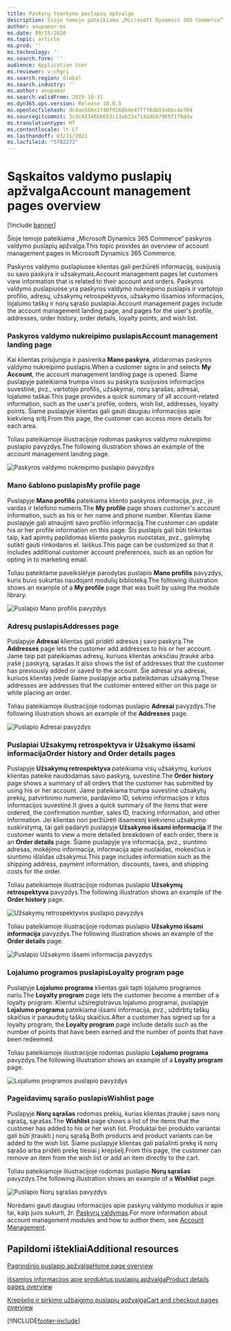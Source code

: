 ```yaml
---
title: Paskyrų tvarkymo puslapių apžvalga
description: Šioje temoje pateikiama „Microsoft Dynamics 365 Commerce“ paskyros valdymo puslapių apžvalga.
author: anupamar-ms
ms.date: 09/15/2020
ms.topic: article
ms.prod: ''
ms.technology: ''
ms.search.form: ''
audience: Application User
ms.reviewer: v-chgri
ms.search.region: Global
ms.search.industry: ''
ms.author: anupamar
ms.search.validFrom: 2019-10-31
ms.dyn365.ops.version: Release 10.0.5
ms.openlocfilehash: dc4ae56be1740f0160b4e4777f8db93a6bc4e704
ms.sourcegitcommit: 3cdc42346bb653c13ab33a7142dbb7969f1f6dda
ms.translationtype: HT
ms.contentlocale: lt-LT
ms.lasthandoff: 03/31/2021
ms.locfileid: "5792272"
---
```

# <a name="account-management-pages-overview"></a><span data-ttu-id="8b9da-103">Sąskaitos valdymo puslapių apžvalga</span><span class="sxs-lookup"><span data-stu-id="8b9da-103">Account management pages overview</span></span>

[!include [banner](includes/banner.md)]

<span data-ttu-id="8b9da-104">Šioje temoje pateikiama „Microsoft Dynamics 365 Commerce“ paskyros valdymo puslapių apžvalga.</span><span class="sxs-lookup"><span data-stu-id="8b9da-104">This topic provides an overview of account management pages in Microsoft Dynamics 365 Commerce.</span></span>

<span data-ttu-id="8b9da-105">Paskyros valdymo puslapiuose klientas gali peržiūrėti informaciją, susijusią su savo paskyra ir užsakymais.</span><span class="sxs-lookup"><span data-stu-id="8b9da-105">Account management pages let customers view information that is related to their account and orders.</span></span> <span data-ttu-id="8b9da-106">Paskyros valdymo puslapiuose yra paskyros valdymo nukreipimo puslapis ir vartotojo profilio, adresų, užsakymų retrospektyvos, užsakymo išsamios informacijos, lojalumo taškų ir norų sąrašo puslapiai.</span><span class="sxs-lookup"><span data-stu-id="8b9da-106">Account management pages include the account management landing page, and pages for the user's profile, addresses, order history, order details, loyalty points, and wish list.</span></span>

### <a name="account-management-landing-page"></a><span data-ttu-id="8b9da-107">Paskyros valdymo nukreipimo puslapis</span><span class="sxs-lookup"><span data-stu-id="8b9da-107">Account management landing page</span></span>

<span data-ttu-id="8b9da-108">Kai klientas prisijungia ir pasirenka **Mano paskyra**, atidaromas paskyros valdymo nukreipimo puslapis.</span><span class="sxs-lookup"><span data-stu-id="8b9da-108">When a customer signs in and selects **My Account**, the account management landing page is opened.</span></span> <span data-ttu-id="8b9da-109">Šiame puslapyje pateikiama trumpa visos su paskyra susijusios informacijos suvestinė, pvz., vartotojo profilis, užsakymai, norų sąrašas, adresai, lojalumo taškai.</span><span class="sxs-lookup"><span data-stu-id="8b9da-109">This page provides a quick summary of all account-related information, such as the user's profile, orders, wish list, addresses, loyalty points.</span></span> <span data-ttu-id="8b9da-110">Šiame puslapyje klientas gali gauti daugiau informacijos apie kiekvieną sritį.</span><span class="sxs-lookup"><span data-stu-id="8b9da-110">From this page, the customer can access more details for each area.</span></span>

<span data-ttu-id="8b9da-111">Toliau pateikiamoje iliustracijoje rodomas paskyros valdymo nukreipimo puslapio pavyzdys.</span><span class="sxs-lookup"><span data-stu-id="8b9da-111">The following illustration shows an example of the account management landing page.</span></span>

![Paskyros valdymo nukreipimo puslapio pavyzdys](./media/Account-Management.PNG)

### <a name="my-profile-page"></a><span data-ttu-id="8b9da-113">Mano šablono puslapis</span><span class="sxs-lookup"><span data-stu-id="8b9da-113">My profile page</span></span>

<span data-ttu-id="8b9da-114">Puslapyje **Mano profilis** pateikiama kliento paskyros informacija, pvz., jo vardas ir telefono numeris.</span><span class="sxs-lookup"><span data-stu-id="8b9da-114">The **My profile** page shows customer's account information, such as his or her name and phone number.</span></span> <span data-ttu-id="8b9da-115">Klientas šiame puslapyje gali atnaujinti savo profilio informaciją.</span><span class="sxs-lookup"><span data-stu-id="8b9da-115">The customer can update his or her profile information on this page.</span></span> <span data-ttu-id="8b9da-116">Šis puslapis gali būti tinkintas taip, kad apimtų papildomas kliento paskyros nuostatas, pvz., galimybę sutikti gauti rinkodaros el. laiškus.</span><span class="sxs-lookup"><span data-stu-id="8b9da-116">This page can be customized so that it includes additional customer account preferences, such as an option for opting in to marketing email.</span></span>

<span data-ttu-id="8b9da-117">Toliau pateiktame paveikslėlyje parodytas puslapio **Mano profilis** pavyzdys, kuris buvo sukurtas naudojant modulių biblioteką.</span><span class="sxs-lookup"><span data-stu-id="8b9da-117">The following illustration shows an example of a **My profile** page that was built by using the module library.</span></span>

![Puslapio Mano profilis pavyzdys](./media/Account-Management-MyProfile.PNG)

### <a name="addresses-page"></a><span data-ttu-id="8b9da-119">Adresų puslapis</span><span class="sxs-lookup"><span data-stu-id="8b9da-119">Addresses page</span></span>

<span data-ttu-id="8b9da-120">Puslapyje **Adresai** klientas gali pridėti adresus į savo paskyrą.</span><span class="sxs-lookup"><span data-stu-id="8b9da-120">The **Addresses** page lets the customer add addresses to his or her account.</span></span> <span data-ttu-id="8b9da-121">Jame taip pat pateikiamas adresų, kuriuos klientas anksčiau įtraukė arba įrašė į paskyrą, sąrašas.</span><span class="sxs-lookup"><span data-stu-id="8b9da-121">It also shows the list of addresses that the customer has previously added or saved to the account.</span></span> <span data-ttu-id="8b9da-122">Šie adresai yra adresai, kuriuos klientas įvedė šiame puslapyje arba pateikdamas užsakymą.</span><span class="sxs-lookup"><span data-stu-id="8b9da-122">These addresses are addresses that the customer entered either on this page or while placing an order.</span></span>

<span data-ttu-id="8b9da-123">Toliau pateikiamoje iliustracijoje rodomas puslapio **Adresai** pavyzdys.</span><span class="sxs-lookup"><span data-stu-id="8b9da-123">The following illustration shows an example of the **Addresses** page.</span></span>

![Puslapio Adresai pavyzdys](./media/Account-Management-Address.png)

### <a name="order-history-and-order-details-pages"></a><span data-ttu-id="8b9da-125">Puslapiai Užsakymų retrospektyva ir Užsakymo išsami informacija</span><span class="sxs-lookup"><span data-stu-id="8b9da-125">Order history and Order details pages</span></span>

<span data-ttu-id="8b9da-126">Puslapyje **Užsakymų retrospektyva** pateikiama visų užsakymų, kuriuos klientas pateikė naudodamas savo paskyrą, suvestinė.</span><span class="sxs-lookup"><span data-stu-id="8b9da-126">The **Order history** page shows a summary of all orders that the customer has submitted by using his or her account.</span></span> <span data-ttu-id="8b9da-127">Jame pateikiama trumpa suvestinė užsakytų prekių, patvirtinimo numerio, pardavimo ID, sekimo informacijos ir kitos informacijos suvestinė.</span><span class="sxs-lookup"><span data-stu-id="8b9da-127">It gives a quick summary of the items that were ordered, the confirmation number, sales ID, tracking information, and other information.</span></span> <span data-ttu-id="8b9da-128">Jei klientas nori peržiūrėti išsamesnį kiekvieno užsakymo suskirstymą, tai gali padaryti puslapyje **Užsakymo išsami informacija**.</span><span class="sxs-lookup"><span data-stu-id="8b9da-128">If the customer wants to view a more detailed breakdown of each order, there is an **Order details** page.</span></span> <span data-ttu-id="8b9da-129">Šiame puslapyje yra informacija, pvz., siuntimo adresas, mokėjimo informacija, informacija apie nuolaidas, mokesčius ir siuntimo išlaidas užsakymui.</span><span class="sxs-lookup"><span data-stu-id="8b9da-129">This page includes information such as the shipping address, payment information, discounts, taxes, and shipping costs for the order.</span></span>

<span data-ttu-id="8b9da-130">Toliau pateikiamoje iliustracijoje rodomas puslapio **Užsakymų retrospektyva** pavyzdys.</span><span class="sxs-lookup"><span data-stu-id="8b9da-130">The following illustration shows an example of the **Order history** page.</span></span>

![Užsakymų retrospektyvos puslapio pavyzdys](./media/Account-Management-OrderHistory.PNG)

<span data-ttu-id="8b9da-132">Toliau pateikiamoje iliustracijoje rodomas puslapio **Užsakymo išsami informacija** pavyzdys.</span><span class="sxs-lookup"><span data-stu-id="8b9da-132">The following illustration shows an example of the **Order details** page.</span></span>

![Puslapio Užsakymo išsami informacija pavyzdys](./media/Account-Management-OrderDetails.PNG)

### <a name="loyalty-program-page"></a><span data-ttu-id="8b9da-134">Lojalumo programos puslapis</span><span class="sxs-lookup"><span data-stu-id="8b9da-134">Loyalty program page</span></span>

<span data-ttu-id="8b9da-135">Puslapyje **Lojalumo programa** klientas gali tapti lojalumo programos nariu.</span><span class="sxs-lookup"><span data-stu-id="8b9da-135">The **Loyalty program** page lets the customer become a member of a loyalty program.</span></span> <span data-ttu-id="8b9da-136">Klientui užsiregistravus lojalumo programai, puslapyje **Lojalumo programa** pateikiama išsami informacija, pvz., uždirbtų taškų skaičius ir panaudotų taškų skaičius.</span><span class="sxs-lookup"><span data-stu-id="8b9da-136">After a customer has signed up for a loyalty program, the **Loyalty program** page include details such as the number of points that have been earned and the number of points that have been redeemed.</span></span>

<span data-ttu-id="8b9da-137">Toliau pateikiamoje iliustracijoje rodomas puslapio **Lojalumo programa** pavyzdys.</span><span class="sxs-lookup"><span data-stu-id="8b9da-137">The following illustration shows an example of a **Loyalty program** page.</span></span>

![Lojalumo programos puslapio pavyzdys](./media/Account-Management-Loyalty.PNG)

### <a name="wishlist-page"></a><span data-ttu-id="8b9da-139">Pageidavimų sąrašo puslapis</span><span class="sxs-lookup"><span data-stu-id="8b9da-139">Wishlist page</span></span>

<span data-ttu-id="8b9da-140">Puslapyje **Norų sąrašas** rodomas prekių, kurias klientas įtraukė į savo norų sąrašą, sąrašas.</span><span class="sxs-lookup"><span data-stu-id="8b9da-140">The **Wishlist** page shows a list of the items that the customer has added to his or her wish list.</span></span> <span data-ttu-id="8b9da-141">Produktai bei produkto variantai gali būti įtraukti į norų sąrašą.</span><span class="sxs-lookup"><span data-stu-id="8b9da-141">Both products and product variants can be added to the wish list.</span></span> <span data-ttu-id="8b9da-142">Šiame puslapyje klientas gali pašalinti prekę iš norų sąrašo arba pridėti prekę tiesiai į krepšelį.</span><span class="sxs-lookup"><span data-stu-id="8b9da-142">From this page, the customer can remove an item from the wish list or add an item directly to the cart.</span></span>

<span data-ttu-id="8b9da-143">Toliau pateikiamoje iliustracijoje rodomas puslapio **Norų sąrašas** pavyzdys.</span><span class="sxs-lookup"><span data-stu-id="8b9da-143">The following illustration shows an example of a **Wishlist** page.</span></span>

![Puslapio Norų sąrašas pavyzdys](./media/Account-Management-Wishlist.PNG)

<span data-ttu-id="8b9da-145">Norėdami gauti daugiau informacijos apie paskyrų valdymo modulius ir apie tai, kaip juos sukurti, žr. [Paskyrų valdymas](account-management.md).</span><span class="sxs-lookup"><span data-stu-id="8b9da-145">For more information about account management modules and how to author them, see [Account Management](account-management.md).</span></span>

## <a name="additional-resources"></a><span data-ttu-id="8b9da-146">Papildomi ištekliai</span><span class="sxs-lookup"><span data-stu-id="8b9da-146">Additional resources</span></span>

[<span data-ttu-id="8b9da-147">Pagrindinio puslapio apžvalga</span><span class="sxs-lookup"><span data-stu-id="8b9da-147">Home page overview</span></span>](quick-tour-home-page.md)

[<span data-ttu-id="8b9da-148">Išsamios informacijos apie produktus puslapių apžvalga</span><span class="sxs-lookup"><span data-stu-id="8b9da-148">Product details pages overview</span></span>](quick-tour-pdp.md)

[<span data-ttu-id="8b9da-149">Krepšelio ir pirkimo užbaigimo puslapių apžvalga</span><span class="sxs-lookup"><span data-stu-id="8b9da-149">Cart and checkout pages overview</span></span>](quick-tour-cart-checkout.md)



[!INCLUDE[footer-include](../includes/footer-banner.md)]
